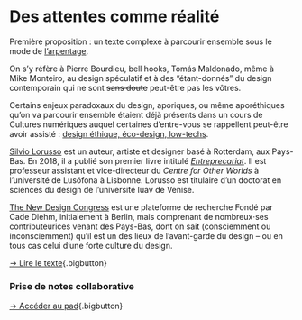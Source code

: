 # Des attentes comme réalité

Première proposition : un texte complexe à parcourir ensemble sous le mode de [l’arpentage](https://fr.wikipedia.org/wiki/Arpentage_(%C3%A9ducation_populaire)).

On s’y réfère à Pierre Bourdieu, bell hooks, Tomás Maldonado, même à Mike Monteiro, au design spéculatif et à des “étant-donnés” du design contemporain qui ne sont ~~sans doute~~ peut-être pas les vôtres.

Certains enjeux paradoxaux du design, aporiques, ou même aporéthiques qu’on va parcourir ensemble étaient déjà présents dans un cours de Cultures numériques auquel certaines d’entre-vous se rappellent peut-être avoir assisté : [design éthique, éco-design, low-techs](../../../culturenum/ethique/).

[Silvio Lorusso](https://silviolorusso.com/) est un auteur, artiste et designer basé à Rotterdam, aux Pays-Bas. En 2018, il a publié son premier livre intitulé *[Entreprecariat](https://www.onomatopee.net/product/entreprecariat/)*. Il est professeur assistant et vice-directeur du *Centre for Other Worlds* à l’université de Lusófona à Lisbonne. Lorusso est titulaire d’un doctorat en sciences du design de l’université Iuav de Venise.

[The New Design Congress](https://newdesigncongress.org/) est une plateforme de recherche Fondé par Cade Diehm, initialement à Berlin, mais comprenant de nombreux⋅ses contributeurices venant des Pays-Bas, dont on sait (consciemment ou inconsciemment) qu’il est un des lieux de l’avant-garde du design – ou en tous cas celui d’une forte culture du design.  

[→ Lire le texte](expectations.php){.bigbutton}

### Prise de notes collaborative

[→ Accéder au pad](https://semestriel.framapad.org/p/esad_gopro_expectations?lang=fr){.bigbutton}